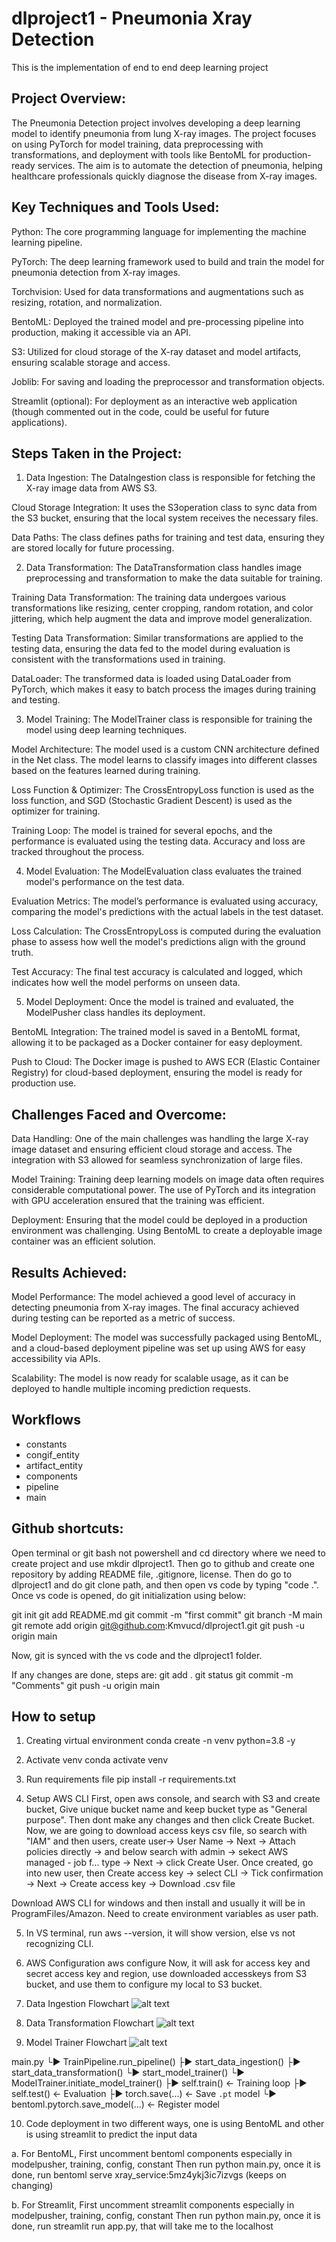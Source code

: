 # dlproject1 - Pneumonia Xray Detection
This is the implementation of end to end deep learning project

## Project Overview:

The Pneumonia Detection project involves developing a deep learning model to identify pneumonia from lung X-ray images. The project focuses on using PyTorch for model training, data preprocessing with transformations, and deployment with tools like BentoML for production-ready services. The aim is to automate the detection of pneumonia, helping healthcare professionals quickly diagnose the disease from X-ray images.

## Key Techniques and Tools Used:

Python: The core programming language for implementing the machine learning pipeline.

PyTorch: The deep learning framework used to build and train the model for pneumonia detection from X-ray images.

Torchvision: Used for data transformations and augmentations such as resizing, rotation, and normalization.

BentoML: Deployed the trained model and pre-processing pipeline into production, making it accessible via an API.

S3: Utilized for cloud storage of the X-ray dataset and model artifacts, ensuring scalable storage and access.

Joblib: For saving and loading the preprocessor and transformation objects.

Streamlit (optional): For deployment as an interactive web application (though commented out in the code, could be useful for future applications).

## Steps Taken in the Project:

1. Data Ingestion:
The DataIngestion class is responsible for fetching the X-ray image data from AWS S3.

Cloud Storage Integration: It uses the S3operation class to sync data from the S3 bucket, ensuring that the local system receives the necessary files.

Data Paths: The class defines paths for training and test data, ensuring they are stored locally for future processing.

2. Data Transformation:
The DataTransformation class handles image preprocessing and transformation to make the data suitable for training.

Training Data Transformation: The training data undergoes various transformations like resizing, center cropping, random rotation, and color jittering, which help augment the data and improve model generalization.

Testing Data Transformation: Similar transformations are applied to the testing data, ensuring the data fed to the model during evaluation is consistent with the transformations used in training.

DataLoader: The transformed data is loaded using DataLoader from PyTorch, which makes it easy to batch process the images during training and testing.

3. Model Training:
The ModelTrainer class is responsible for training the model using deep learning techniques.

Model Architecture: The model used is a custom CNN architecture defined in the Net class. The model learns to classify images into different classes based on the features learned during training.

Loss Function & Optimizer: The CrossEntropyLoss function is used as the loss function, and SGD (Stochastic Gradient Descent) is used as the optimizer for training.

Training Loop: The model is trained for several epochs, and the performance is evaluated using the testing data. Accuracy and loss are tracked throughout the process.

4. Model Evaluation:
The ModelEvaluation class evaluates the trained model's performance on the test data.

Evaluation Metrics: The model’s performance is evaluated using accuracy, comparing the model's predictions with the actual labels in the test dataset.

Loss Calculation: The CrossEntropyLoss is computed during the evaluation phase to assess how well the model's predictions align with the ground truth.

Test Accuracy: The final test accuracy is calculated and logged, which indicates how well the model performs on unseen data.

5. Model Deployment:
Once the model is trained and evaluated, the ModelPusher class handles its deployment.

BentoML Integration: The trained model is saved in a BentoML format, allowing it to be packaged as a Docker container for easy deployment.

Push to Cloud: The Docker image is pushed to AWS ECR (Elastic Container Registry) for cloud-based deployment, ensuring the model is ready for production use.

## Challenges Faced and Overcome:

Data Handling: One of the main challenges was handling the large X-ray image dataset and ensuring efficient cloud storage and access. The integration with S3 allowed for seamless synchronization of large files.

Model Training: Training deep learning models on image data often requires considerable computational power. The use of PyTorch and its integration with GPU acceleration ensured that the training was efficient.

Deployment: Ensuring that the model could be deployed in a production environment was challenging. Using BentoML to create a deployable image container was an efficient solution.

## Results Achieved:

Model Performance: The model achieved a good level of accuracy in detecting pneumonia from X-ray images. The final accuracy achieved during testing can be reported as a metric of success.

Model Deployment: The model was successfully packaged using BentoML, and a cloud-based deployment pipeline was set up using AWS for easy accessibility via APIs.

Scalability: The model is now ready for scalable usage, as it can be deployed to handle multiple incoming prediction requests.

## Workflows

- constants
- congif_entity
- artifact_entity
- components
- pipeline
- main


## Github shortcuts:

Open terminal or git bash not powershell and cd directory where we need to create project and use mkdir dlproject1. Then go to github and create one repository by adding README file, .gitignore, license. Then do go to dlproject1 and do git clone path, and then open vs code by typing "code .". Once vs code is opened, do git initialization using below:

git init
git add README.md
git commit -m "first commit"
git branch -M main
git remote add origin git@github.com:Kmvucd/dlproject1.git
git push -u origin main

Now, git is synced with the vs code and the dlproject1 folder.

If any changes are done, steps are:
git add .
git status
git commit -m "Comments"
git push -u origin main

## How to setup 

1. Creating virtual environment
conda create -n venv python=3.8 -y

2. Activate venv
conda activate venv

3. Run requirements file
pip install -r requirements.txt

4. Setup AWS CLI
First, open aws console, and search with S3 and create bucket, Give unique bucket name and keep bucket type as "General purpose". Then dont make any changes and then click Create Bucket. Now, we are going to download access keys csv file, so search with "IAM" and then users, create user-> User Name -> Next -> Attach policies directly -> and below search with admin -> sekect AWS managed - job f... type -> Next -> click Create User. Once created, go into new user, then Create access key -> select CLI -> Tick confirmation -> Next -> Create access key -> Download .csv file

Download AWS CLI for windows and then install and usually it will be in ProgramFiles/Amazon. Need to create environment variables as user path.

5. In VS terminal, run aws --version, it will show version, else vs not recognizing CLI.

6. AWS Configuration
aws configure
Now, it will ask for access key and secret access key and region, use downloaded accesskeys from S3 bucket, and use them to configure my local to S3 bucket.

7. Data Ingestion Flowchart
![alt text]({631906F3-B1BC-4845-9997-0E414DB08A9C}.png)

8. Data Transformation Flowchart
![alt text]({720710E5-F65B-4270-9099-6F17FCD33F4A}.png)

9. Model Trainer Flowchart
![alt text]({69919ED2-4A0A-4DE0-8A72-9891A4026528}.png)

main.py 
  └▶ TrainPipeline.run_pipeline()
        ├▶ start_data_ingestion()
        ├▶ start_data_transformation()
        └▶ start_model_trainer()
               └▶ ModelTrainer.initiate_model_trainer()
                      ├▶ self.train()    ← Training loop
                      ├▶ self.test()     ← Evaluation
                      ├▶ torch.save(...) ← Save `.pt` model
                      └▶ bentoml.pytorch.save_model(...) ← Register model


10. Code deployment in two different ways, one is using BentoML and other is using streamlit to predict
the input data 

a. For BentoML, First uncomment bentoml components especially in modelpusher, training, config, constant
Then run python main.py, once it is done, run
bentoml serve xray_service:5mz4ykj3ic7izvgs (keeps on changing)

b. For Streamlit, First uncomment streamlit components especially in modelpusher, training, config, constant
Then run python main.py, once it is done, run
streamlit run app.py, that will take me to the localhost
